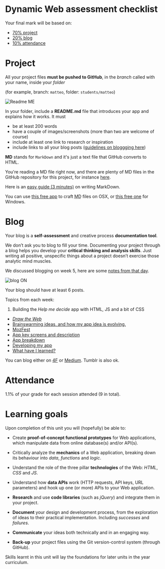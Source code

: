 # Dynamic Web assessment checklist

Your final mark will be based on:

* [70% project](https://github.com/matteomenapace/rave-WEB14203/blob/master/assessment-criteria.md#project)
* [20% blog](https://github.com/matteomenapace/rave-WEB14203/blob/master/assessment-criteria.md#blog)
* [10% attendance](https://github.com/matteomenapace/rave-WEB14203/blob/master/assessment-criteria.md#attendance)



# Project

All your project files **must be pushed to GitHub**, in the *branch* called with your name, inside your *folder*

(for example, branch: `matteo`, folder: `students/matteo`)

![Readme ME](http://i.imgur.com/edNKhBT.png)

In your folder, include a **README.md** file that introduces your app and explains how it works. It must 

* be at least 200 words  
* have a couple of images/screenshots (more than two are welcome of course)
* include at least one link to research or inspiration
* include links to all your blog posts ([guidelines on bloggging here](https://github.com/matteomenapace/rave-WEB14203/blob/master/assessment-criteria.md#blog)) 

**MD** stands for `MarkDown` and it's just a text file that GitHub converts to HTML. 

You're reading a MD file right now, and there are plenty of MD files in the GitHub repository for this project, for instance [here](https://github.com/matteomenapace/rave-WEB14203/tree/master/notes).

Here is an [easy guide (3 minutes)](https://guides.github.com/features/mastering-markdown/) on writing MarkDown.

You can use [this free app](http://25.io/mou/) to craft <abbr title="MarkDown">MD</abbr> files on OSX, or [this free one](http://markdownpad.com/) for Windows. 



# Blog

Your blog is a **self-assessment** and creative process **documentation tool**. 

We don’t ask you to blog to fill your time. Documenting your project through a blog helps you develop your **critical thinking and analysis skills**. Just writing all positive, unspecific things about a project doesn’t exercise those analytic mind muscles.

We discussed blogging on week 5, here are some [notes from that day](https://github.com/matteomenapace/rave-WEB14203/blob/master/notes/week-5.md#general-observations).

![blog ON](http://i.imgur.com/9U2OO22.png?1)

Your blog should have at least 6 posts.

Topics from each week:

1. Building the *Help me decide* app with HTML, JS and a bit of CSS
* [*Draw the Web*](https://github.com/matteomenapace/rave-WEB14203/blob/master/notes/week-2.md#homework)
* [Brainswarming ideas, and how my app idea is evolving.](https://github.com/matteomenapace/rave-WEB14203/blob/master/notes/week-3.md#homework)
* [MozFest](https://github.com/matteomenapace/rave-WEB14203/blob/master/notes/week-4.md#assignment-for-next-week)
* [App key screens and description](https://github.com/matteomenapace/rave-WEB14203/blob/master/notes/week-5.md#assignment-for-nextish-week)
* [App breakdown](https://github.com/matteomenapace/rave-WEB14203/blob/master/notes/week-6.md#app-logic-breakdown)
* [Developing my app](https://github.com/matteomenapace/rave-WEB14203/blob/master/notes/week-7.md#assignment-for-next-week)
* [What have I learned?](https://github.com/matteomenapace/rave-WEB14203/blob/master/notes/week-8.md#assignment-for-next-week)


You can blog either on [4F](http://www.fourthfloor.me/) or [Medium](https://medium.com). Tumblr is also ok.



# Attendance

1.1% of your grade for each session attended (9 in total).



# Learning goals

Upon completion of this unit you will (hopefully) be able to: 

* Create **proof-of-concept functional prototypes** for Web applications, which manipulate data from online database(s) and/or API(s).

* Critically analyze the **mechanics** of a Web application, breaking down its behaviour into *data*, *functions* and *logic*.

* Understand the role of the three pillar **technologies** of the Web: *HTML*, *CSS* and *JS*.

* Understand how **data APIs** work (HTTP requests, API keys, URL parameters) and hook up one (or more) APIs to your Web application.

* **Research** and use **code libraries** (such as *jQuery*) and integrate them in your project.

* **Document** your design and development process, from the exploration of ideas to their practical implementation. Including *successes* and *failures*.

* **Communicate** your ideas both technically and in an engaging way.

* **Back-up** your project files using the Git version-control system (through GitHub).


Skills learnt in this unit will lay the foundations for later units in the year curriculum.




